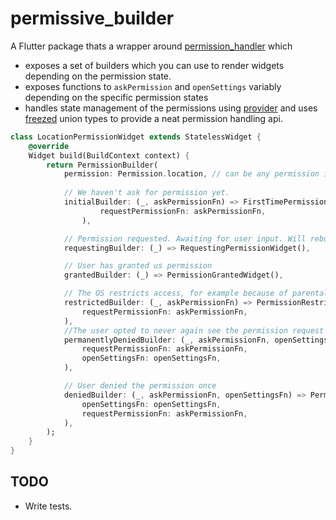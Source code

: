 # permissive_builder

A Flutter package thats a wrapper around [permission_handler](https://pub.dev/packages/permission_handler) which 
- exposes a set of builders which you can use to render widgets depending on the permission state.
- exposes functions to `askPermission` and `openSettings` variably depending on the specific permission states
- handles state management of the permissions using [provider](https://pub.dev/packages/provider) and uses [freezed](https://pub.dev/packages/freezed) union types to provide a neat permission handling api. 


```dart
class LocationPermissionWidget extends StatelessWidget {
    @override
    Widget build(BuildContext context) {
        return PermissionBuilder(
            permission: Permission.location, // can be any permission in Permission.
            
            // We haven't ask for permission yet.
            initialBuilder: (_, askPermissionFn) => FirstTimePermissionWidget(
                    requestPermissionFn: askPermissionFn,
                ),

            // Permission requested. Awaiting for user input. Will rebuild after user input
            requestingBuilder: (_) => RequestingPermissionWidget(),

            // User has granted us permission
            grantedBuilder: (_) => PermissionGrantedWidget(),

            // The OS restricts access, for example because of parental controls
            restrictedBuilder: (_, askPermissionFn) => PermissionRestrictedWidget(
                requestPermissionFn: askPermissionFn,
            ),
            //The user opted to never again see the permission request dialog for this app.
            permanentlyDeniedBuilder: (_, askPermissionFn, openSettingsFn) => PermanentlyDeniedWidget(
                requestPermissionFn: askPermissionFn,
                openSettingsFn: openSettingsFn,
            ),

            // User denied the permission once
            deniedBuilder: (_, askPermissionFn, openSettingsFn) => PermissionDeniedWidget(
                openSettingsFn: openSettingsFn,
                requestPermissionFn: askPermissionFn,
            ),
        );
    }
}
```

## TODO
- Write tests.

